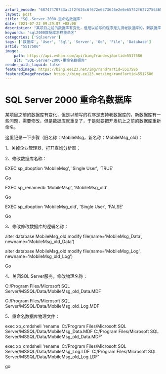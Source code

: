 ```yaml
---
arturl_encode: "68747470733a:2f2f626c6f672e6373646e2e6e65742f62727563656c756f39:322f61727469636c652f64657461696c732f35353137353836"
layout: post
title: "SQL-Server-2000-重命名数据库"
date: 2021-07-22 09:29:07 +08:00
description: "某项目之前的数据库有变化，但是以前写的程序是支持老数据库的，新数据库有一些问题，需要修改，但是数据库"
keywords: "sql2000数据库怎样重命名"
categories: ['Sqlserver']
tags: ['数据库', 'User', 'Sql', 'Server', 'Go', 'File', 'Database']
artid: "5517586"
image:
    path: https://api.vvhan.com/api/bing?rand=sj&artid=5517586
    alt: "SQL-Server-2000-重命名数据库"
render_with_liquid: false
featuredImage: https://bing.ee123.net/img/rand?artid=5517586
featuredImagePreview: https://bing.ee123.net/img/rand?artid=5517586
---
```


# SQL Server 2000 重命名数据库

某项目之前的数据库有变化，但是以前写的程序是支持老数据库的，新数据库有一些问题，需要修改，但是数据库就重复了，于是就要把开发机上之前的数据库重新命名。

这里记录一下步骤（旧名称：MobileMsg，新名称：MobileMsg\_old）：

1、关掉企业管理器，打开查询分析器；

2、修改数据库名称：

EXEC sp\_dboption 'MobileMsg', 'Single User', 'TRUE'
  
Go
  
EXEC sp\_renamedb 'MobileMsg', 'MobileMsg\_old'
  
Go
  
EXEC sp\_dboption 'MobileMsg\_old', 'Single User', 'FALSE'
  
Go

3、修改修改数据库的逻辑名称：

alter database MobileMsg\_old modify file(name='MobileMsg\_Data', newname='MobileMsg\_old\_Data')
  
alter database MobileMsg\_old modify file(name='MobileMsg\_Log',  newname='MobileMsg\_old\_Log')
  
Go

4、关闭SQL Server服务，修改物理名称：

C:/Program Files/Microsoft SQL Server/MSSQL/Data/MobileMsg\_old\_Data.MDF

C:/Program Files/Microsoft SQL Server/MSSQL/Data/MobileMsg\_old\_Log.MDF

5、重命名数据库物理文件：

exec xp\_cmdshell 'rename  C:/Program Files/Microsoft SQL Server/MSSQL/Data/MobileMsg\_Data.MDF C:/Program Files/Microsoft SQL Server/MSSQL/Data/MobileMsg\_old\_Data.MDF'
  
exec xp\_cmdshell 'rename  C:/Program Files/Microsoft SQL Server/MSSQL/Data/MobileMsg\_Log.LDF  C:/Program Files/Microsoft SQL Server/MSSQL/Data/MobileMsg\_old\_Log.LDF'
  
go